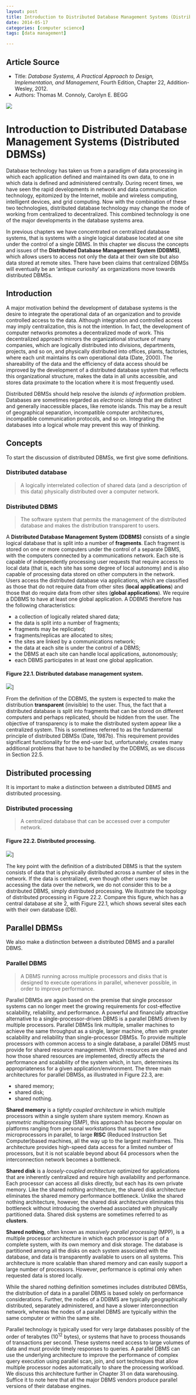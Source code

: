 ```yaml
---
layout: post
title: Introduction to Distributed Database Management Systems (Distributed DBMSs)
date: 2014-05-17
categories: [computer science]
tags: [data management]

---
```


## Article Source
* Title: *Database Systems, A Practical Approach to Design, Implementation, and Management*, Fourth Edition, Chapter 22, Addition-Wesley, 2012.
* Authors: Thomas M. Connoly, Carolyn E. BEGG


[![](http://sungsoo.github.com/images/ddbms-introduction.png)](http://sungsoo.github.com/images/ddbms-introduction.png)

# Introduction to Distributed Database Management Systems (Distributed DBMSs)

Database technology has taken us from a paradigm of data processing in which each application defined and maintained its own data, to one in which data is defined and administered centrally. During recent times, we have seen the rapid developments in network and data communication technology, epitomized by the Internet, mobile and wireless computing, intelligent devices, and grid computing. Now with the combination of these two technologies, distributed database technology may change the mode of working from centralized to decentralized. This combined technology is one of the major developments in the database systems area.
In previous chapters we have concentrated on centralized database systems, that is systems with a single logical database located at one site under the control of a single DBMS. In this chapter we discuss the concepts and issues of the **Distributed Database Management System (DDBMS)**, which allows users to access not only the data at their own site but also data stored at remote sites. There have been claims that centralized DBMSs will eventually be an ‘antique curiosity’ as organizations move towards distributed DBMSs.
## IntroductionA major motivation behind the development of database systems is the desire to integrate the operational data of an organization and to provide controlled access to the data. Although integration and controlled access may imply centralization, this is not the intention. In fact, the development of computer networks promotes a decentralized mode of work. This decentralized approach mirrors the organizational structure of many companies, which are logically distributed into divisions, departments, projects, and so on, and physically distributed into offices, plants, factories, where each unit maintains its own operational data (Date, 2000). The shareability of the data and the efficiency of data access should be improved by the development of a distributed database system that reflects this organizational structure, makes the data in all units accessible, and stores data proximate to the location where it is most frequently used.
Distributed DBMSs should help resolve the *islands of information* problem. Databases are sometimes regarded as *electronic islands* that are distinct and generally inaccessible places, like remote islands. This may be a result of geographical separation, incompatible computer architectures, incompatible communication protocols, and so on. Integrating the databases into a logical whole may prevent this way of thinking.## ConceptsTo start the discussion of distributed DBMSs, we first give some definitions.
### Distributed database
> A logically interrelated collection of shared data (and a description of this data) physically distributed over a computer network.
### Distributed DBMS
> The software system that permits the management of the distributed database and makes the distribution transparent to users.
A **Distributed Database Management System (DDBMS)** consists of a single logical database that is split into a number of **fragments**. Each fragment is stored on one or more computers under the control of a separate DBMS, with the computers connected by a communications network. Each site is capable of independently processing user requests that require access to local data (that is, each site has some degree of local autonomy) and is also capable of processing data stored on other computers in the network.Users access the distributed database via applications, which are classified as those that do not require data from other sites (**local applications**) and those that do require data from other sites (**global applications**). We require a DDBMS to have at least one global application. A DDBMS therefore has the following characteristics:* a collection of logically related shared data; 
* the data is split into a number of fragments;   
* fragments may be replicated;* fragments/replicas are allocated to sites;* the sites are linked by a communications network;* the data at each site is under the control of a DBMS;* the DBMS at each site can handle local applications, autonomously; 
* each DBMS participates in at least one global application.
#### Figure 22.1. Distributed database management system.![](http://sungsoo.github.com/images/distributed-dbms.png)]From the definition of the DDBMS, the system is expected to make the distribution **transparent** (invisible) to the user. Thus, the fact that a distributed database is split into fragments that can be stored on different computers and perhaps replicated, should be hidden from the user. The objective of transparency is to make the distributed system appear like a centralized system. This is sometimes referred to as the fundamental principle of distributed DBMSs (Date, 1987b). This requirement provides significant functionality for the end-user but, unfortunately, creates many additional problems that have to be handled by the DDBMS, as we discuss in Section 22.5.
## Distributed processingIt is important to make a distinction between a distributed DBMS and distributed processing.
### Distributed processing
> A centralized database that can be accessed over a computer  network.#### Figure 22.2. Distributed processing.![](http://sungsoo.github.com/images/distributed-processing.png)]
The key point with the definition of a distributed DBMS is that the system consists of data that is physically distributed across a number of sites in the network. If the data is centralized, even though other users may be accessing the data over the network, we do not consider this to be a distributed DBMS, simply distributed processing. We illustrate the topology of distributed processing in Figure 22.2. Compare this figure, which has a central database at site 2, with Figure 22.1, which shows several sites each with their own database (DB).
## Parallel DBMSsWe also make a distinction between a distributed DBMS and a parallel DBMS.### Parallel DBMS
> A DBMS running across multiple processors and disks that is designed  to execute operations in parallel, whenever possible, in order to improveperformance.Parallel DBMSs are again based on the premise that single processor systems can no longer meet the growing requirements for cost-effective scalability, reliability, and performance. A powerful and financially attractive alternative to a single-processor-driven DBMS is a parallel DBMS driven by multiple processors. Parallel DBMSs link multiple, smaller machines to achieve the same throughput as a single, larger machine, often with greater scalability and reliability than single-processor DBMSs.To provide multiple processors with common access to a single database, a parallel DBMS must provide for shared resource management. Which resources are shared and how those shared resources are implemented, directly affects the performance and scalability of the system which, in turn, determines its appropriateness for a given application/environment. The three main architectures for parallel DBMSs, as illustrated in Figure 22.3, are:* shared memory; 
* shared disk;* shared nothing.
**Shared memory** is a *tightly coupled architecture* in which multiple processors within a single system share system memory. Known as *symmetric multiprocessing* (SMP), this approach has become popular on platforms ranging from personal workstations that support a few microprocessors in parallel, to large **RISC** (Reduced Instruction Set Computer)based machines, all the way up to the largest mainframes. This architecture provides high-speed data access for a limited number of processors, but it is not scalable beyond about 64 processors when the interconnection network becomes a bottleneck.
**Shared disk** is a *loosely-coupled architecture* optimized for applications that are inherently centralized and require high availability and performance. Each processor can access all disks directly, but each has its own private memory. Like the shared nothing architecture, the shared disk architecture eliminates the shared memory performance bottleneck. Unlike the shared nothing architecture, however, the shared disk architecture eliminates this bottleneck without introducing the overhead associated with physically partitioned data. Shared disk systems are sometimes referred to as **clusters**.
**Shared nothing**, often known as *massively parallel processing* (MPP), is a multiple processor architecture in which each processor is part of a complete system, with its own memory and disk storage. The database is partitioned among all the disks on each system associated with the database, and data is transparently available to users on all systems. This architecture is more scalable than shared memory and can easily support a large number of processors. However, performance is optimal only when requested data is stored locally.
While the shared nothing definition sometimes includes distributed DBMSs, the distribution of data in a parallel DBMS is based solely on performance considerations. Further, the nodes of a DDBMS are typically geographically distributed, separately administered, and have a slower interconnection network, whereas the nodes of a parallel DBMS are typically within the same computer or within the same site.
Parallel technology is typically used for very large databases possibly of the order of terabytes (10<sup>12</sup> bytes), or systems that have to process thousands of transactions per second. These systems need access to large volumes of data and must provide timely responses to queries. A parallel DBMS can use the underlying architecture to improve the performance of complex query execution using parallel scan, join, and sort techniques that allow multiple processor nodes automatically to share the processing workload. We discuss this architecture further in Chapter 31 on data warehousing. Suffice it to note here that all the major DBMS vendors produce parallel versions of their database engines.
